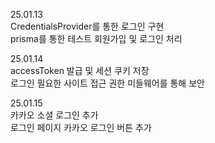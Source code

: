 25.01.13 <br>
CredentialsProvider를 통한 로그인 구현 <br>
prisma를 통한 테스트 회원가입 및 로그인 처리 <br>

25.01.14 <br>
accessToken 발급 및 세션 쿠키 저장 <br>
로그인 필요한 사이트 접근 권한 미들웨어를 통해 보안 <br>

25.01.15 <br>
카카오 소셜 로그인 추가 <br>
로그인 페이지 카카오 로그인 버튼 추가 <br>
